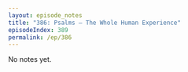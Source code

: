 ```yaml
---
layout: episode_notes
title: "386: Psalms — The Whole Human Experience"
episodeIndex: 389
permalink: /ep/386
---
```

No notes yet.
